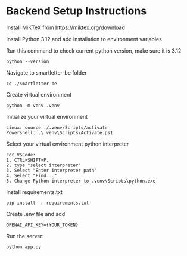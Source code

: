 # Backend Setup Instructions

Install MiKTeX from https://miktex.org/download

Install Python 3.12 and add installation to environment variables

Run this command to check current python version, make sure it is 3.12

`python --version`

Navigate to smartletter-be folder

`cd ./smartletter-be`

Create virtual environment

`python -m venv .venv`

Initialize your virtual environment

```
Linux: source ./.venv/Scripts/activate
Powershell: .\.venv\Scripts\Activate.ps1
```

Select your virtual environment python interpreter

```
For VSCode:
1. CTRL+SHIFT+P,
2. type "select interpreter"
3. Select "Enter interpreter path"
4. Select "Find..."
5. Change Python interpreter to .venv\Scripts\python.exe
```

Install requirements.txt

`pip install -r requirements.txt`

Create .env file and add

`OPENAI_API_KEY={YOUR_TOKEN}`

Run the server:

`python app.py`
